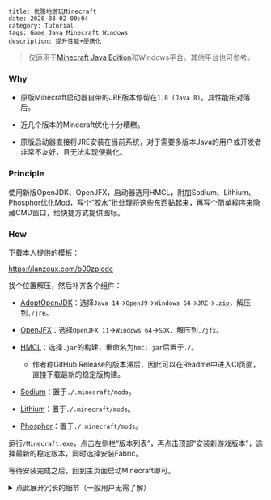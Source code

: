 ```
title: 优雅地游玩Minecraft
date: 2020-08-02 00:04
category: Tutorial
tags: Game Java Minecraft Windows
description: 提升性能+便携化
```

> 仅适用于[Minecraft Java Edition](https://minecraft.net/store/minecraft-java-edition)和Windows平台。其他平台也可参考。

### Why

* 原版Minecraft启动器自带的JRE版本停留在`1.8 (Java 8)`。其性能相对落后。

* 近几个版本的Minecraft优化十分糟糕。

* 原版启动器直接将JRE安装在当前系统，对于需要多版本Java的用户或开发者非常不友好，且无法实现便携化。

### Principle

使用新版OpenJDK、OpenJFX，启动器选用HMCL，附加Sodium、Lithium、Phosphor优化Mod，写个“胶水”批处理将这些东西黏起来，再写个简单程序来隐藏CMD窗口，给快捷方式提供图标。

### How

下载本人提供的模板：

<https://lanzoux.com/b00zplcdc>

找个位置解压，然后补齐各个组件：

* [AdoptOpenJDK](https://adoptopenjdk.net)：选择`Java 14`->`OpenJ9`->`Windows 64`->`JRE`->`.zip`，解压到`./jre`。

* [OpenJFX](https://openjfx.io)：选择`OpenJFX 11`->`Windows 64`->`SDK`，解压到`./jfx`。

* [HMCL](https://github.com/huanghongxun/HMCL)：选择`.jar`的构建，重命名为`hmcl.jar`后置于`./`。
    * 作者称GitHub Release的版本滞后，因此可以在Readme中进入CI页面，直接下载最新的稳定版构建。

* [Sodium](https://github.com/jellysquid3/sodium-fabric)：置于`./.minecraft/mods`。

* [Lithium](https://github.com/jellysquid3/lithium-fabric)：置于`./.minecraft/mods`。

* [Phosphor](https://github.com/jellysquid3/phosphor-fabric)：置于`./.minecraft/mods`。

运行`/Minecraft.exe`，点击左侧栏“版本列表”，再点击顶部“安装新游戏版本”，选择最新的稳定版本，同时选择安装Fabric。

等待安装完成之后，回到主页面启动Minecraft即可。

<details>
<summary>点此展开冗长的细节（一般用户无需了解）</summary>

`OpenJ9`相对默认`Hotspot` JVM占用的内存更少。若你在使用时出现帧数下降等问题，可尝试换回`Hotspot`。

将HMCL设置为“游戏启动后结束启动器”，可以省下一些内存。

如果可能，尽量启用垂直同步。至于Minecraft内部的设置优化，请自行参考MCBBS或其他论坛里头的优化教程。

若要追求极致的启动速度（跳过启动器），可以使用HMCL中的“生成启动脚本”功能，然后将脚本命名为`launch.bat`，原有的同名文件改个别的名字备用（将失去便携化功能，可以自行修改批处理中的路径来恢复便携化）。

模板中`Minecraft.exe`的源码（使用`tcc`编译）：
```c
#include <windows.h>

void main()
{
    ShellExecute(NULL, NULL, "launch.bat", NULL, NULL, SW_HIDE);
    SetFocus(FindWindow("Shell_TrayWnd", NULL)); // Insure the HMCL window on top
}
```
如遇报毒请自行考虑。

其他源码可以在模板中获取。

</details>
